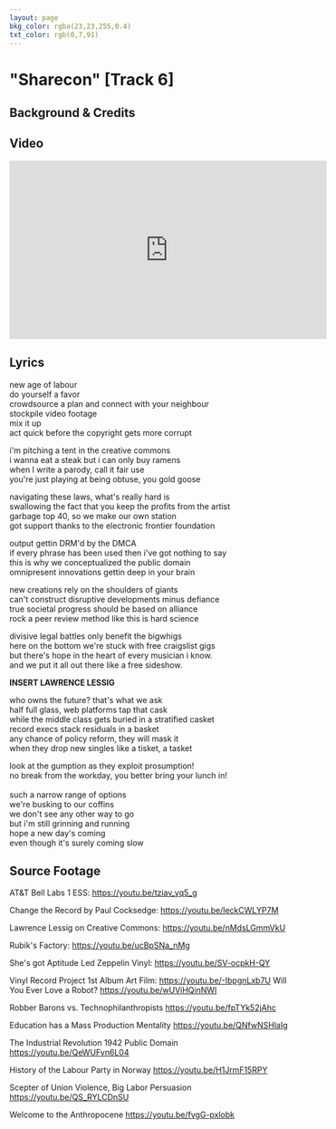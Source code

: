 ```yaml
---
layout: page
bkg_color: rgba(23,23,255,0.4)
txt_color: rgb(0,7,91)
---
```


# "Sharecon" [Track 6]

## Background & Credits

## Video

<div class="embed-responsive embed-responsive-16by9">
  <iframe width="560" height="315" src="https://www.youtube.com/embed/MkY09ebJXEQ" frameborder="0" allowfullscreen></iframe>
</div>

## Lyrics

new age of labour<br>
do yourself a favor<br>
crowdsource a plan and connect with your neighbour<br>
stockpile video footage<br>
mix it up<br>
act quick before the copyright gets more corrupt<br>

i'm pitching a tent in the creative commons<br>
i wanna eat a steak but i can only buy ramens<br>
when I write a parody, call it fair use<br>
you're just playing at being obtuse, you gold goose<br>

navigating these laws, what's really hard is<br>
swallowing the fact that you keep the profits from the artist<br>
garbage top 40, so we make our own station<br>
got support thanks to the electronic frontier foundation<br>

output gettin DRM'd by the DMCA<br>
if every phrase has been used then i've got nothing to say<br>
this is why we conceptualized the public domain<br>
omnipresent innovations gettin deep in your brain<br>

new creations rely on the shoulders of giants<br>
can't construct disruptive developments minus defiance<br>
true societal progress should be based on alliance<br>
rock a peer review method like this is hard science<br>

divisive legal battles only benefit the bigwhigs<br>
here on the bottom we're stuck with free craigslist gigs<br>
but there's hope in the heart of every musician i know.<br>
and we put it all out there like a free sideshow.<br>

**INSERT LAWRENCE LESSIG**

who owns the future? that's what we ask<br>
half full glass, web platforms tap that cask<br>
while the middle class gets buried in a stratified casket<br>
record execs stack residuals in a basket<br>
any chance of policy reform, they will mask it<br>
when they drop new singles like a tisket, a tasket<br>

look at the gumption as they exploit prosumption!<br>
no break from the workday, you better bring your lunch in!<br>
<br>
such a narrow range of options<br>
we're busking to our coffins<br>
we don't see any other way to go<br>
but i'm still grinning and running<br>
hope a new day's coming<br>
even though it's surely coming slow

## Source Footage

AT&T Bell Labs 1 ESS: https://youtu.be/tziav_yq5_g

Change the Record by Paul Cocksedge: https://youtu.be/leckCWLYP7M

Lawrence Lessig on Creative Commons: https://youtu.be/nMdsLGmmVkU

Rubik's Factory: https://youtu.be/ucBpSNa_nMg

She's got Aptitude Led Zeppelin Vinyl: https://youtu.be/SV-ocpkH-QY

Vinyl Record Project 1st Album Art Film: https://youtu.be/-IbpgnLxb7U
Will You Ever Love a Robot? https://youtu.be/wUViHQinNWI

Robber Barons vs. Technophilanthropists https://youtu.be/fpTYk52jAhc

Education has a Mass Production Mentality https://youtu.be/QNfwNSHlaIg

The Industrial Revolution 1942 Public Domain https://youtu.be/QeWUFvn6L04

History of the Labour Party in Norway https://youtu.be/H1JrmF15RPY

Scepter of Union Violence, Big Labor Persuasion https://youtu.be/QS_RYLCDnSU

Welcome to the Anthropocene https://youtu.be/fvgG-pxlobk
